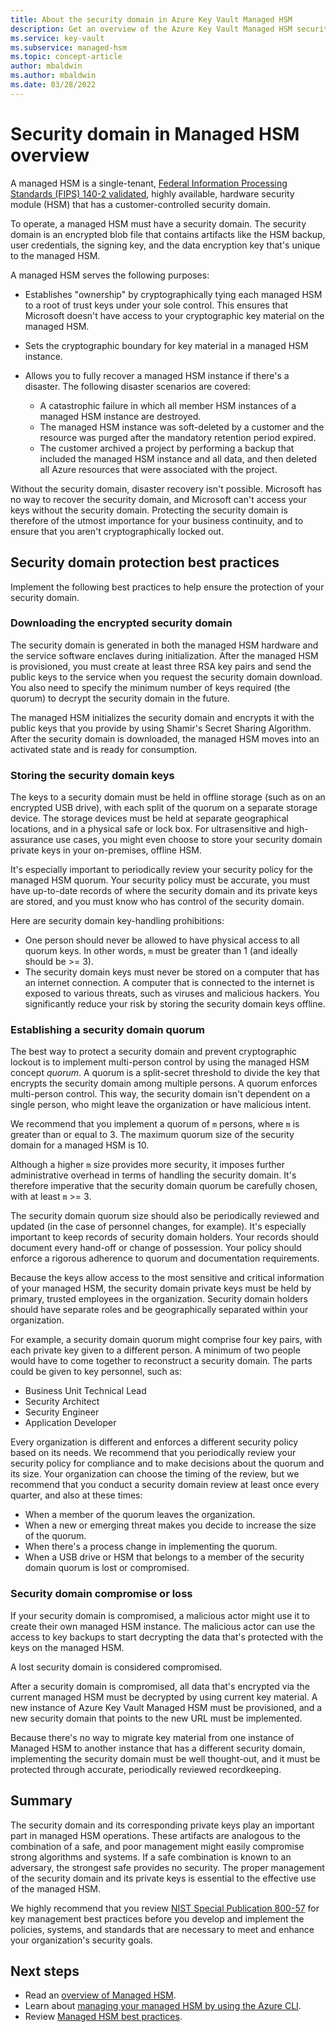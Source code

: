 ```yaml
---
title: About the security domain in Azure Key Vault Managed HSM
description: Get an overview of the Azure Key Vault Managed HSM security domain, a set of artifacts you must have to recover a managed HSM.
ms.service: key-vault
ms.subservice: managed-hsm
ms.topic: concept-article
author: mbaldwin
ms.author: mbaldwin
ms.date: 03/28/2022
---
```


# Security domain in Managed HSM overview

A managed HSM is a single-tenant, [Federal Information Processing Standards (FIPS) 140-2 validated](https://csrc.nist.gov/publications/detail/fips/140/2/final), highly available, hardware security module (HSM) that has a customer-controlled security domain.  

To operate, a managed HSM must have a security domain. The security domain is an encrypted blob file that contains artifacts like the HSM backup, user credentials, the signing key, and the data encryption key that's unique to the managed HSM.

A managed HSM serves the following purposes:

- Establishes "ownership" by cryptographically tying each managed HSM to a root of trust keys under your sole control. This ensures that Microsoft doesn't have access to your cryptographic key material on the managed HSM.
- Sets the cryptographic boundary for key material in a managed HSM instance.
- Allows you to fully recover a managed HSM instance if there's a disaster. The following disaster scenarios are covered:

  - A catastrophic failure in which all member HSM instances of a managed HSM instance are destroyed.
  - The managed HSM instance was soft-deleted by a customer and the resource was purged after the mandatory retention period expired.
  - The customer archived a project by performing a backup that included the managed HSM instance and all data, and then deleted all Azure resources that were associated with the project.

Without the security domain, disaster recovery isn't possible. Microsoft has no way to recover the security domain, and Microsoft can't access your keys without the security domain. Protecting the security domain is therefore of the utmost importance for your business continuity, and to ensure that you aren't cryptographically locked out.

## Security domain protection best practices

Implement the following best practices to help ensure the protection of your security domain.

### Downloading the encrypted security domain

The security domain is generated in both the managed HSM hardware and the service software enclaves during initialization. After the managed HSM is provisioned, you must create at least three RSA key pairs and send the public keys to the service when you request the security domain download. You also need to specify the minimum number of keys required (the quorum) to decrypt the security domain in the future.

The managed HSM initializes the security domain and encrypts it with the public keys that you provide by using Shamir's Secret Sharing Algorithm. After the security domain is downloaded, the managed HSM moves into an activated state and is ready for consumption.

### Storing the security domain keys

The keys to a security domain must be held in offline storage (such as on an encrypted USB drive), with each split of the quorum on a separate storage device. The storage devices must be held at separate geographical locations, and in a physical safe or lock box. For ultrasensitive and high-assurance use cases, you might even choose to store your security domain private keys in your on-premises, offline HSM.

It's especially important to periodically review your security policy for the managed HSM quorum. Your security policy must be accurate, you must have up-to-date records of where the security domain and its private keys are stored, and you must know who has control of the security domain.

Here are security domain key-handling prohibitions:

- One person should never be allowed to have physical access to all quorum keys. In other words, `m` must be greater than 1 (and ideally should be >= 3).
- The security domain keys must never be stored on a computer that has an internet connection. A computer that is connected to the internet is exposed to various threats, such as viruses and malicious hackers. You significantly reduce your risk by storing the security domain keys offline.

### Establishing a security domain quorum

The best way to protect a security domain and prevent cryptographic lockout is to implement multi-person control by using the managed HSM concept *quorum*. A quorum is a split-secret threshold to divide the key that encrypts the security domain among multiple persons. A quorum enforces multi-person control. This way, the security domain isn't dependent on a single person, who might leave the organization or have malicious intent.

We recommend that you implement a quorum of `m` persons, where `m` is greater than or equal to 3. The maximum quorum size of the security domain for a managed HSM is 10.

Although a higher `m` size provides more security, it imposes further administrative overhead in terms of handling the security domain. It's therefore imperative that the security domain quorum be carefully chosen, with at least `m` >= 3.

The security domain quorum size should also be periodically reviewed and updated (in the case of personnel changes, for example). It's especially important to keep records of security domain holders. Your records should document every hand-off or change of possession. Your policy should enforce a rigorous adherence to quorum and documentation requirements.

Because the keys allow access to the most sensitive and critical information of your managed HSM, the security domain private keys must be held by primary, trusted employees in the organization. Security domain holders should have separate roles and be geographically separated within your organization.

For example, a security domain quorum might comprise four key pairs, with each private key given to a different person. A minimum of two people would have to come together to reconstruct a security domain. The parts could be given to key personnel, such as:

- Business Unit Technical Lead
- Security Architect
- Security Engineer
- Application Developer

Every organization is different and enforces a different security policy based on its needs. We recommend that you periodically review your security policy for compliance and to make decisions about the quorum and its size. Your organization can choose the timing of the review, but we recommend that you conduct a security domain review at least once every quarter, and also at these times:

- When a member of the quorum leaves the organization.
- When a new or emerging threat makes you decide to increase the size of the quorum.
- When there's a process change in implementing the quorum.
- When a USB drive or HSM that belongs to a member of the security domain quorum is lost or compromised.

### Security domain compromise or loss

If your security domain is compromised, a malicious actor might use it to create their own managed HSM instance. The malicious actor can use the access to key backups to start decrypting the data that's protected with the keys on the managed HSM.

A lost security domain is considered compromised.

After a security domain is compromised, all data that's encrypted via the current managed HSM must be decrypted by using current key material. A new instance of Azure Key Vault Managed HSM must be provisioned, and a new security domain that points to the new URL must be implemented.

Because there's no way to migrate key material from one instance of Managed HSM to another instance that has a different security domain, implementing the security domain must be well thought-out, and it must be protected through accurate, periodically reviewed recordkeeping.

## Summary

The security domain and its corresponding private keys play an important part in managed HSM operations. These artifacts are analogous to the combination of a safe, and poor management might easily compromise strong algorithms and systems. If a safe combination is known to an adversary, the strongest safe provides no security. The proper management of the security domain and its private keys is essential to the effective use of the managed HSM.

We highly recommend that you review [NIST Special Publication 800-57](https://csrc.nist.gov/publications/detail/sp/800-57-part-1/rev-5/final) for key management best practices before you develop and implement the policies, systems, and standards that are necessary to meet and enhance your organization's security goals.

## Next steps

- Read an [overview of Managed HSM](overview.md).
- Learn about [managing your managed HSM by using the Azure CLI](key-management.md).
- Review [Managed HSM best practices](best-practices.md).
